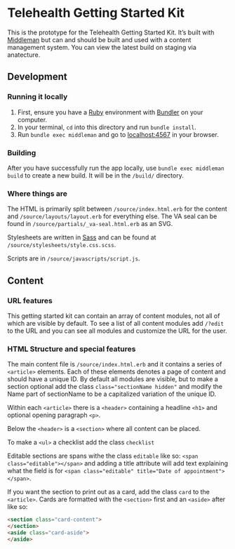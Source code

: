 # Telehealth Getting Started Kit

This is the prototype for the Telehealth Getting Started Kit. It’s built with [Middleman](https://middlemanapp.com/) but can and should be built and used with a content management system. You can view the latest build on staging via anatecture. 

## Development

### Running it locally

1. First, ensure you have a [Ruby](https://www.ruby-lang.org/en/) environment with [Bundler](http://bundler.io/) on your computer.
1. In your terminal, `cd` into this directory and run `bundle install`.
1. Run `bundle exec middleman` and go to [localhost:4567](http://localhost:4567/) in your browser.

### Building

After you have successfully run the app locally, use `bundle exec middleman build` to create a new build. It will be in the `/build/` directory.

### Where things are

The HTML is primarily split between `/source/index.html.erb` for the content and `/source/layouts/layout.erb` for everything else. The VA seal can be found in `/source/partials/_va-seal.html.erb` as an SVG.

Stylesheets are written in [Sass](https://sass-lang.com/) and can be found at `/source/stylesheets/style.css.scss`.

Scripts are in `/source/javascripts/script.js`.

## Content

### URL features

This getting started kit can contain an array of content modules, not all of which are visible by default. To see a list of all content modules add `/?edit` to the URL and you can see all modules and customize the URL for the user.

### HTML Structure and special features

The main content file is `/source/index.html.erb` and it contains a series of `<article>` elements. Each of these elements denotes a page of content and should have a unique ID. By default all modules are visible, but to make a section optional add the class `class="sectionName hidden"` and modify the Name part of sectionName to be a capitalized variation of the unique ID.

Within each `<article>` there is a `<header>` containing a headline `<h1>` and optional opening paragraph `<p>`.

Below the `<header>` is a `<section>` where all content can be placed.

To make a `<ul>` a checklist add the class `checklist`

Editable sections are spans withe the class `editable` like so: `<span class="editable"></span>` and adding a title attribute will add text explaining what the field is for `<span class="editable" title="Date of appointment"></span>`.

If you want the section to print out as a card, add the class `card` to the `<article>`. Cards are formatted with the `<section>` first and an `<aside>` after like so:

```HTML
<section class="card-content">
</section>
<aside class="card-aside">
</aside>
```
